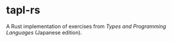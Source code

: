 # tapl-rs

A Rust implementation of exercises from *Types and Programming Languages* (Japanese edition).
